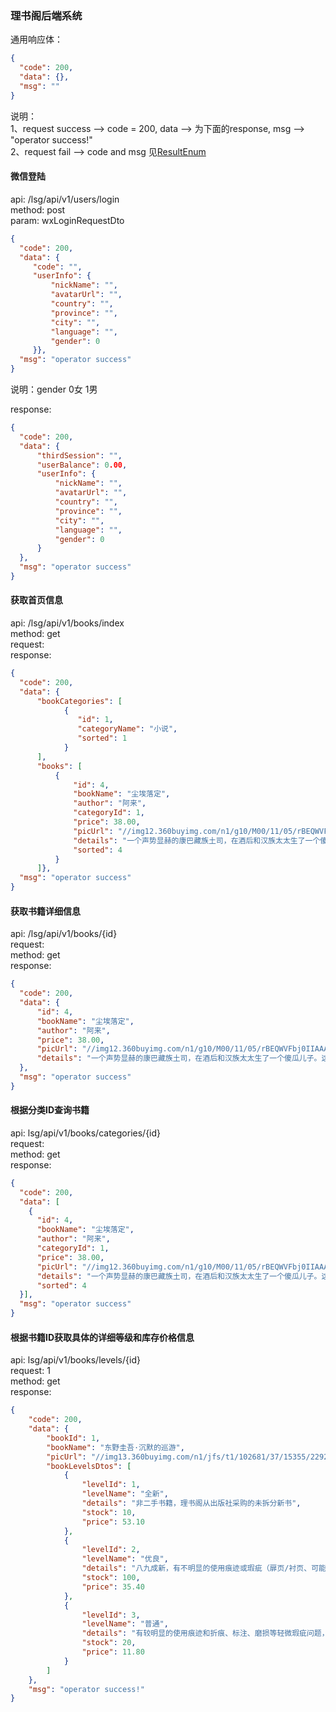 ### 理书阁后端系统  

  
通用响应体：  
```json
{
  "code": 200,
  "data": {},
  "msg": ""
}
```  
说明：  
1、request success --> code = 200, data --> 为下面的response, msg --> "operator success!"  
2、request fail --> code and msg 见[ResultEnum](https://github.com/duanxin888/LSG_SYS/blob/master/lsg-core/src/main/java/com/duanxin/lsg/core/exception/ResultEnum.java)
  
#### 微信登陆  
api: /lsg/api/v1/users/login  
method: post  
param: wxLoginRequestDto  
```json
{
  "code": 200,
  "data": {
     "code": "",
     "userInfo": {
         "nickName": "",
         "avatarUrl": "",
         "country": "",
         "province": "",
         "city": "",
         "language": "",
         "gender": 0
     }},
  "msg": "operator success"
}
```  
说明：gender 0女 1男  
  
response:  
```json
{
  "code": 200,
  "data": {
      "thirdSession": "",
      "userBalance": 0.00,
      "userInfo": {
          "nickName": "",
          "avatarUrl": "",
          "country": "",
          "province": "",
          "city": "",
          "language": "",
          "gender": 0
      }
  },
  "msg": "operator success"
}
```  

  
#### 获取首页信息  
api: /lsg/api/v1/books/index  
method: get  
request:  
response:  
```json
{
  "code": 200,
  "data": {
      "bookCategories": [
            {
               "id": 1,
               "categoryName": "小说",
               "sorted": 1
            }
      ],
      "books": [
          {
              "id": 4,
              "bookName": "尘埃落定",
              "author": "阿来",
              "categoryId": 1,
              "price": 38.00,
              "picUrl": "//img12.360buyimg.com/n1/g10/M00/11/05/rBEQWVFbj0IIAAAAAAJBBvGVL3AAADWyAALYMYAAkEe119.jpg",
              "details": "一个声势显赫的康巴藏族土司，在酒后和汉族太太生了一个傻瓜儿子。这个人人都认定的傻子与现实生活格格不入，却有着超时代的预感和举止，成为土司制度兴衰的见证人。小说故事精彩曲折动人，以饱含激情的笔墨，超然物外的审视目光，展现了浓郁的民族风情和土司制度的浪漫神秘。",
              "sorted": 4
          }
      ]},
  "msg": "operator success"
}
```    
  
#### 获取书籍详细信息  
api: /lsg/api/v1/books/{id}  
request:   
method: get  
response:  
```json
{
  "code": 200,
  "data": {
      "id": 4,
      "bookName": "尘埃落定",
      "author": "阿来",
      "price": 38.00,
      "picUrl": "//img12.360buyimg.com/n1/g10/M00/11/05/rBEQWVFbj0IIAAAAAAJBBvGVL3AAADWyAALYMYAAkEe119.jpg",
      "details": "一个声势显赫的康巴藏族土司，在酒后和汉族太太生了一个傻瓜儿子。这个人人都认定的傻子与现实生活格格不入，却有着超时代的预感和举止，成为土司制度兴衰的见证人。小说故事精彩曲折动人，以饱含激情的笔墨，超然物外的审视目光，展现了浓郁的民族风情和土司制度的浪漫神秘。"
  },
  "msg": "operator success"
}
```   
  
#### 根据分类ID查询书籍  
api: lsg/api/v1/books/categories/{id}  
request:  
method: get  
response:  
```json
{
  "code": 200,
  "data": [
    {
      "id": 4,
      "bookName": "尘埃落定",
      "author": "阿来",
      "categoryId": 1,
      "price": 38.00,
      "picUrl": "//img12.360buyimg.com/n1/g10/M00/11/05/rBEQWVFbj0IIAAAAAAJBBvGVL3AAADWyAALYMYAAkEe119.jpg",
      "details": "一个声势显赫的康巴藏族土司，在酒后和汉族太太生了一个傻瓜儿子。这个人人都认定的傻子与现实生活格格不入，却有着超时代的预感和举止，成为土司制度兴衰的见证人。小说故事精彩曲折动人，以饱含激情的笔墨，超然物外的审视目光，展现了浓郁的民族风情和土司制度的浪漫神秘。",
      "sorted": 4
  }],
  "msg": "operator success"
}
```    
  
#### 根据书籍ID获取具体的详细等级和库存价格信息  
api: lsg/api/v1/books/levels/{id}  
request: 1  
method: get  
response:  
```json
{
    "code": 200,
    "data": {
        "bookId": 1,
        "bookName": "东野圭吾·沉默的巡游",
        "picUrl": "//img13.360buyimg.com/n1/jfs/t1/102681/37/15355/229270/5e708291E88e39fdd/c00b26e445e830dc.jpg",
        "bookLevelsDtos": [
            {
                "levelId": 1,
                "levelName": "全新",
                "details": "非二手书籍，理书阁从出版社采购的未拆分新书",
                "stock": 10,
                "price": 53.10
            },
            {
                "levelId": 2,
                "levelName": "优良",
                "details": "八九成新，有不明显的使用痕迹或瑕疵（扉页/衬页、可能存在少量文字或盖章）",
                "stock": 100,
                "price": 35.40
            },
            {
                "levelId": 3,
                "levelName": "普通",
                "details": "有较明显的使用痕迹和折痕、标注、磨损等轻微瑕疵问题，但不影响正常阅读",
                "stock": 20,
                "price": 11.80
            }
        ]
    },
    "msg": "operator success!"
}
```  